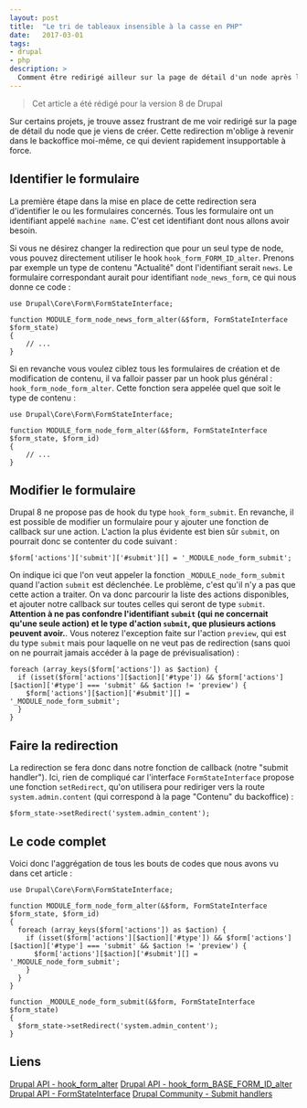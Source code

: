 ```yaml
---
layout: post
title:  "Le tri de tableaux insensible à la casse en PHP"
date:   2017-03-01
tags:
- drupal
- php
description: >
  Comment être redirigé ailleur sur la page de détail d'un node après l'avoir créé/modifié ?
---
```


> Cet article a été rédigé pour la version 8 de Drupal

Sur certains projets, je trouve assez frustrant de me voir redirigé sur la page de détail du node que je viens de créer.
Cette redirection m'oblige à revenir dans le backoffice moi-même, ce qui devient rapidement insupportable à force.

## Identifier le formulaire

La première étape dans la mise en place de cette redirection sera d'identifier le ou les formulaires concernés.
Tous les formulaire ont un identifiant appelé `machine name`. C'est cet identifiant dont nous allons avoir besoin.

Si vous ne désirez changer la redirection que pour un seul type de node, vous pouvez directement utiliser le hook `hook_form_FORM_ID_alter`. Prenons par exemple un type de contenu "Actualité" dont l'identifiant serait `news`. Le formulaire correspondant aurait pour identifiant `node_news_form`, ce qui nous donne ce code :

    use Drupal\Core\Form\FormStateInterface;

    function MODULE_form_node_news_form_alter(&$form, FormStateInterface $form_state)
    {
        // ...
    }

Si en revanche vous voulez ciblez tous les formulaires de création et de modification de contenu, il va falloir passer par un hook plus général : `hook_form_node_form_alter`. Cette fonction sera appelée quel que soit le type de contenu :

    use Drupal\Core\Form\FormStateInterface;

    function MODULE_form_node_form_alter(&$form, FormStateInterface $form_state, $form_id)
    {
        // ...
    }

## Modifier le formulaire

Drupal 8 ne propose pas de hook du type `hook_form_submit`. En revanche, il est possible de modifier un formulaire pour y ajouter une fonction de callback sur une action.
L'action la plus évidente est bien sûr `submit`, on pourrait donc se contenter du code suivant :

    $form['actions']['submit']['#submit'][] = '_MODULE_node_form_submit';

On indique ici que l'on veut appeler la fonction `_MODULE_node_form_submit` quand l'action `submit` est déclenchée. Le problème, c'est qu'il n'y a pas que cette action a traiter. On va donc parcourir la liste des actions disponibles, et ajouter notre callback sur toutes celles qui seront de type `submit`. **Attention à ne pas confondre l'identifiant `submit` (qui ne concernait qu'une seule action) et le type d'action `submit`, que plusieurs actions peuvent avoir.**. Vous noterez l'exception faite sur l'action `preview`, qui est du type `submit` mais pour laquelle on ne veut pas de redirection (sans quoi on ne pourrait jamais accéder à la page de prévisualisation) :

    foreach (array_keys($form['actions']) as $action) {
      if (isset($form['actions'][$action]['#type']) && $form['actions'][$action]['#type'] === 'submit' && $action != 'preview') {
        $form['actions'][$action]['#submit'][] = '_MODULE_node_form_submit';
      }
    }

## Faire la redirection

La redirection se fera donc dans notre fonction de callback (notre "submit handler"). Ici, rien de compliqué car l'interface `FormStateInterface` propose une fonction `setRedirect`, qu'on utilisera pour rediriger vers la route `system.admin.content` (qui correspond à la page "Contenu" du backoffice) :

    $form_state->setRedirect('system.admin_content');

## Le code complet

Voici donc l'aggrégation de tous les bouts de codes que nous avons vu dans cet article :

    use Drupal\Core\Form\FormStateInterface;

    function MODULE_form_node_form_alter(&$form, FormStateInterface $form_state, $form_id)
    {
      foreach (array_keys($form['actions']) as $action) {
        if (isset($form['actions'][$action]['#type']) && $form['actions'][$action]['#type'] === 'submit' && $action != 'preview') {
          $form['actions'][$action]['#submit'][] = '_MODULE_node_form_submit';
        }
      }
    }

    function _MODULE_node_form_submit(&$form, FormStateInterface $form_state)
    {
      $form_state->setRedirect('system.admin_content');
    }

## Liens

[Drupal API - hook_form_alter](https://api.drupal.org/api/drupal/core!lib!Drupal!Core!Form!form.api.php/function/hook_form_alter/8.2.x)
[Drupal API - hook_form_BASE_FORM_ID_alter](https://api.drupal.org/api/drupal/core%21lib%21Drupal%21Core%21Form%21form.api.php/function/hook_form_BASE_FORM_ID_alter/8.2.x)
[Drupal API - FormStateInterface](https://api.drupal.org/api/drupal/core!lib!Drupal!Core!Form!FormStateInterface.php/interface/FormStateInterface/8.2.x)
[Drupal Community - Submit handlers](https://www.drupal.org/node/2637958)